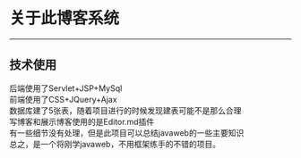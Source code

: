 # 关于此博客系统

***

## 技术使用


后端使用了Servlet+JSP+MySql <br>
前端使用了CSS+JQuery+Ajax <br>
数据库建了5张表，随着项目进行的时候发现建表可能不是那么合理<br>
写博客和展示博客使用的是Editor.md插件<br>
有一些细节没有处理，但是此项目可以总结javaweb的一些主要知识<br>
总之，是一个将刚学javaweb，不用框架练手的不错的项目。
